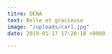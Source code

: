 ```yaml
---
titre: DENA
text: Belle et gracieuse
image: "/uploads/car1.jpg"
date: 2019-01-17 17:20:18 +0000

---
```

